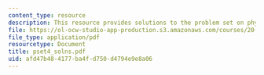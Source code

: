 ```yaml
---
content_type: resource
description: This resource provides solutions to the problem set on physical hydrogels.
file: https://ol-ocw-studio-app-production.s3.amazonaws.com/courses/20-462j-molecular-principles-of-biomaterials-spring-2006/afd47b484177ba4fd750d4794e9e8a06_pset4_solns.pdf
file_type: application/pdf
resourcetype: Document
title: pset4_solns.pdf
uid: afd47b48-4177-ba4f-d750-d4794e9e8a06
---
```

